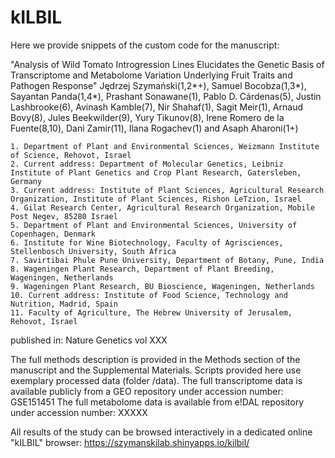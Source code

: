 # kILBIL

Here we provide snippets of the custom code for the manuscript:

"Analysis of Wild Tomato Introgression Lines Elucidates the Genetic Basis of Transcriptome and Metabolome Variation Underlying Fruit Traits and Pathogen Response"
Jędrzej Szymański(1,2*+), Samuel Bocobza(1,3*), Sayantan Panda(1,4*), Prashant Sonawane(1), Pablo D. Cárdenas(5), Justin Lashbrooke(6), Avinash Kamble(7), Nir Shahaf(1), Sagit Meir(1), Arnaud Bovy(8), Jules Beekwilder(9), Yury Tikunov(8), Irene Romero de la Fuente(8,10), Dani Zamir(11), Ilana Rogachev(1) and Asaph Aharoni(1+)

    1. Department of Plant and Environmental Sciences, Weizmann Institute of Science, Rehovot, Israel
    2. Current address: Department of Molecular Genetics, Leibniz Institute of Plant Genetics and Crop Plant Research, Gatersleben, Germany
    3. Current address: Institute of Plant Sciences, Agricultural Research Organization, Institute of Plant Sciences, Rishon LeTzion, Israel
    4. Gilat Research Center, Agricultural Research Organization, Mobile Post Negev, 85280 Israel
    5. Department of Plant and Environmental Sciences, University of Copenhagen, Denmark
    6. Institute for Wine Biotechnology, Faculty of Agrisciences, Stellenbosch University, South Africa
    7. Savirtibai Phule Pune University, Department of Botany, Pune, India
    8. Wageningen Plant Research, Department of Plant Breeding, Wageningen, Netherlands
    9. Wageningen Plant Research, BU Bioscience, Wageningen, Netherlands
    10. Current address: Institute of Food Science, Technology and Nutrition, Madrid, Spain
    11. Faculty of Agriculture, The Hebrew University of Jerusalem, Rehovot, Israel

published in: Nature Genetics vol XXX

The full methods description is provided in the Methods section of the manuscript and the Supplemental Materials. 
Scripts provided here use exemplary processed data (folder /data).
The full transcriptome data is available publicly from a GEO repository under accession number: GSE151451
The full metabolome data is available from e!DAL repository under accession number: XXXXX

All results of the study can be browsed interactively in a dedicated online "kILBIL" browser: https://szymanskilab.shinyapps.io/kilbil/


